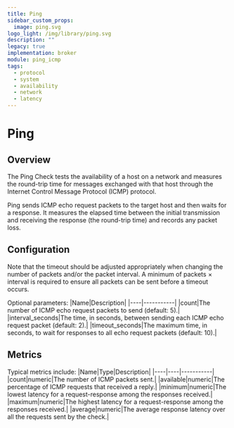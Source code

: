 ```yaml
---
title: Ping
sidebar_custom_props:
  image: ping.svg
logo_light: /img/library/ping.svg
description: ""
legacy: true
implementation: broker
module: ping_icmp
tags:
  - protocol
  - system
  - availability
  - network
  - latency
---
```


# Ping

## Overview

The Ping Check tests the availability of a host on a network and measures the round-trip time for messages exchanged with that host through the Internet Control Message Protocol (ICMP) protocol.

Ping sends ICMP echo request packets to the target host and then waits for a response. It measures the elapsed time between the initial transmission and receiving the response (the round-trip time) and records any packet loss.

## Configuration

Note that the timeout should be adjusted appropriately when changing the number of packets and/or the packet interval. A minimum of packets × interval is required to ensure all packets can be sent before a timeout occurs.

Optional parameters:
|Name|Description|
|----|-----------|
|count|The number of ICMP echo request packets to send (default: 5).|
|interval_seconds|The time, in seconds, between sending each ICMP echo request packet (default: 2).|
|timeout_seconds|The maximum time, in seconds, to wait for responses to all echo request packets (default: 10).|

## Metrics

Typical metrics include:
|Name|Type|Description|
|----|----|-----------|
|count|numeric|The number of ICMP packets sent.|
|available|numeric|The percentage of ICMP requests that received a reply.|
|minimum|numeric|The lowest latency for a request-response among the responses received.|
|maximum|numeric|The highest latency for a request-response among the responses received.|
|average|numeric|The average response latency over all the requests sent by the check.|
